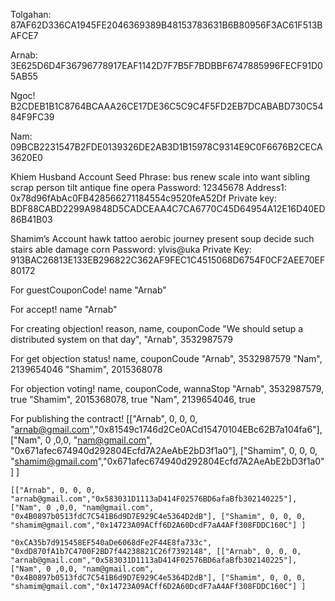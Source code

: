 Tolgahan:
87AF62D336CA1945FE2046369389B48153783631B6B80956F3AC61F513BAFCE7

Arnab:
3E625D6D4F36796778917EAF1142D7F7B5F7BDBBF6747885996FECF91D05AB55

Ngoc!
B2CDEB1B1C8764BCAAA26CE17DE36C5C9C4F5FD2EB7DCABABD730C5484F9FC39

Nam:
09BCB2231547B2FDE0139326DE2AB3D1B15978C9314E9C0F6676B2CECA3620E0

Khiem Husband
Account Seed Phrase: bus renew scale into want sibling scrap person tilt antique fine opera
Password: 12345678
Address1: 0x78d96fAbAc0FB428566271184554c9520feA52Df
Private key: BDF88CABD2299A9848D5CADCEAA4C7CA6770C45D64954A12E16D40ED86B41B03


Shamim’s Account
hawk tattoo aerobic journey present soup decide such stairs able damage corn
Password: ylvis@uka
Private Key: 913BAC26813E133EB296822C362AF9FEC1C4515068D6754F0CF2AEE70EF80172


For guestCouponCode!
    name
        "Arnab"

For accept!
    name
        "Arnab"

For creating objection!
    reason, name, couponCode
        "We should setup a distributed system on that day", "Arnab", 3532987579

For get objection status!
    name, couponCoude
        "Arnab", 3532987579
        "Nam", 2139654046
        "Shamim", 2015368078

For objection voting!
    name, couponCode, wannaStop
        "Arnab", 3532987579, true
        "Shamim", 2015368078, true
        "Nam", 2139654046, true

For publishing the contract!
    [["Arnab", 0, 0, 0, "arnab@gmail.com","0x81549c1746d2Ce0ACd15470104EBc62B7a104fa6"], ["Nam", 0 ,0,0, "nam@gmail.com", "0x671afec674940d292804Ecfd7A2AeAbE2bD3f1a0"], ["Shamim", 0, 0, 0, "shamim@gmail.com","0x671afec674940d292804Ecfd7A2AeAbE2bD3f1a0"] ]

    [["Arnab", 0, 0, 0, "arnab@gmail.com","0x583031D1113aD414F02576BD6afaBfb302140225"], ["Nam", 0 ,0,0, "nam@gmail.com", "0x4B0897b0513fdC7C541B6d9D7E929C4e5364D2dB"], ["Shamim", 0, 0, 0, "shamim@gmail.com","0x14723A09ACff6D2A60DcdF7aA4AFf308FDDC160C"] ]

    "0xCA35b7d915458EF540aDe6068dFe2F44E8fa733c", "0xdD870fA1b7C4700F2BD7f44238821C26f7392148", [["Arnab", 0, 0, 0, "arnab@gmail.com","0x583031D1113aD414F02576BD6afaBfb302140225"], ["Nam", 0 ,0,0, "nam@gmail.com", "0x4B0897b0513fdC7C541B6d9D7E929C4e5364D2dB"], ["Shamim", 0, 0, 0, "shamim@gmail.com","0x14723A09ACff6D2A60DcdF7aA4AFf308FDDC160C"] ]
